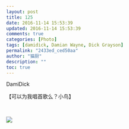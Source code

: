 ```yaml
---
layout: post
title: 125
date: 2016-11-14 15:53:39
updated: 2016-11-14 15:53:39
comments: true
categories: [Photo]
tags: [damidick, Damian Wayne, Dick Grayson]
permalink: "2433ed_ced50aa"
author: "猫厨"
description: ""
toc: true
---
```


<p>DamiDick</p> 
<p>【可以为我唱首歌么？小鸟】</p> 
<p><br /></p>

![](https://nos.netease.com/imglf1/img/cVZNdzJtQk9JV2R4WHBHVzFySHNFRWgvcUErakVmTkd0SUZUSTVEdnFncWZrNXRvU2U1VFVBPT0.jpg)